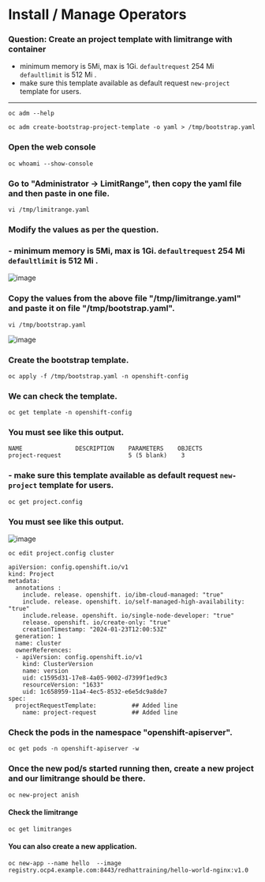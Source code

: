 # Install / Manage Operators
### Question: Create an project template with limitrange with container
- minimum memory is 5Mi, max is 1Gi. `defaultrequest` 254 Mi `defaultlimit` is 512 Mi .
- make sure this template available as default request `new-project` template for users.
---
```
oc adm --help
```
```
oc adm create-bootstrap-project-template -o yaml > /tmp/bootstrap.yaml
```
### Open the web console
```
oc whoami --show-console
```

### Go to "Administrator -> LimitRange", then copy the yaml file and then paste in one file.
```
vi /tmp/limitrange.yaml
```

### Modify the values as per the question.
### - minimum memory is 5Mi, max is 1Gi. `defaultrequest` 254 Mi `defaultlimit` is 512 Mi .
![image](https://github.com/user-attachments/assets/da703c9e-20c1-4805-993b-ae4c12888d3f)

### Copy the values from the above file "/tmp/limitrange.yaml" and paste it on file "/tmp/bootstrap.yaml".
```
vi /tmp/bootstrap.yaml
```
![image](https://github.com/user-attachments/assets/36f05d2d-afd8-4893-a747-5be2f68de60f)

### Create the bootstrap template.
```
oc apply -f /tmp/bootstrap.yaml -n openshift-config
```

### We can check the template.
```
oc get template -n openshift-config
```
### You must see like this output.
```
NAME               DESCRIPTION    PARAMETERS    OBJECTS
project-request                   5 (5 blank)    3
```
### - make sure this template available as default request `new-project` template for users.

```
oc get project.config
```
### You must see like this output.
![image](https://github.com/user-attachments/assets/52509e7c-8897-4b7a-aa17-3415be4b46b0)

```
oc edit project.config cluster
```

```
apiVersion: config.openshift.io/v1
kind: Project
metadata:
  annotations :
    include. release. openshift. io/ibm-cloud-managed: "true"
    include. release. openshift. io/self-managed-high-availability: "true"
    include.release. openshift. io/single-node-developer: "true"
    release. openshift. io/create-only: "true"
    creationTimestamp: "2024-01-23T12:00:53Z"
  generation: 1
  name: cluster
  ownerReferences:
  - apiVersion: config.openshift.io/v1
    kind: ClusterVersion
    name: version
    uid: c1595d31-17e8-4a05-9002-d7399f1ed9c3
    resourceVersion: "1633"
    uid: 1c658959-11a4-4ec5-8532-e6e5dc9a8de7
spec: 
  projectRequestTemplate:          ## Added line
    name: project-request          ## Added line

```

### Check the pods in the namespace "openshift-apiserver". 
```
oc get pods -n openshift-apiserver -w
```
### Once the new pod/s started running then, create a new project and our limitrange should be there. 
```
oc new-project anish
```
#### Check the limitrange
```
oc get limitranges 
```

#### You can also create a new application.
```
oc new-app --name hello  --image registry.ocp4.example.com:8443/redhattraining/hello-world-nginx:v1.0
```
